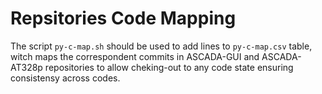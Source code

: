 # Repsitories Code Mapping

The script `py-c-map.sh` should be used to add lines to `py-c-map.csv` table, witch maps the correspondent commits in ASCADA-GUI and ASCADA-AT328p repositories to allow cheking-out to any code state ensuring consistensy across codes.
